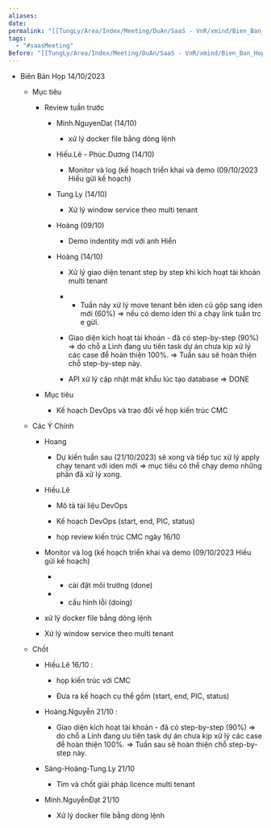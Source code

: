 ```yaml
---
aliases: 
date: 
permalink: "[[TungLy/Area/Index/Meeting/DuAn/SaaS - VnR/xmind/Bien_Ban_Hop/Meeting_00]]"
tags:
  - "#saasMeeting"
Before: "[[TungLy/Area/Index/Meeting/DuAn/SaaS - VnR/xmind/Bien_Ban_Hop/Meeting_1007]]"
---
```

- Biên Bản Họp 14/10/2023
    
    - Mục tiêu
        
        - Review tuần trước
            
            - Minh.NguyenDat (14/10)
                
                - xử lý docker file bằng dòng lệnh
                    
            - Hiếu.Lê - Phúc.Dương (14/10)
                
                - Monitor và log (kế hoạch triển khai và demo (09/10/2023 Hiếu gửi kế hoạch)
                    
            - Tung.Ly (14/10)
                
                - Xử lý window service theo multi tenant
                    
            - Hoàng (09/10)
                
                - Demo indentity mới với anh Hiển
                    
            - Hoàng (14/10)
                
                - Xử lý giao diện tenant step by step khi kích hoạt tài khoản multi tenant
                    
                - - Tuần này xử lý move tenant bên iden cũ gộp sang iden mới (60%) => nếu có demo iden thì a chạy link tuần trc e gửi.
                    
                - Giao diện kích hoạt tài khoản - đã có step-by-step (90%) => do chỗ a Linh đang ưu tiên task dự án chưa kịp xử lý các case để hoàn thiện 100%. => Tuần sau sẽ hoàn thiện chỗ step-by-step này.
                    
                - API xử lý cập nhật mật khẩu lúc tạo database => DONE
                    
        - Mục tiêu
            
            - Kế hoạch DevOps và trao đổi về họp kiến trúc CMC
                
    - Các Ý Chính
        
        - Hoang
            
            - Dự kiến tuần sau (21/10/2023) sẽ xong và tiếp tục xử lý apply chạy tenant với iden mới => mục tiêu có thể chạy demo những phần đã xử lý xong.
                
        - Hiếu.Lê
            
            - Mô tả tài liệu DevOps
                
            - Kế hoạch DevOps (start, end, PIC, status)
                
            - họp review kiến trúc CMC ngày 16/10
                
        - Monitor và log (kế hoạch triển khai và demo (09/10/2023 Hiếu gửi kế hoạch)
            
            - - cài đặt môi trường (done)
                
            - - cấu hình lỗi (doing)
                
        - xử lý docker file bằng dòng lệnh
            
        - Xử lý window service theo multi tenant
            
    - Chốt
        
        - Hiếu.Lê 16/10 :
            
            - họp kiến trúc với CMC
                
            - Đưa ra kế hoạch cụ thể gồm (start, end, PIC, status)
                
        - Hoàng.Nguyễn 21/10 :
            
            - Giao diện kích hoạt tài khoản - đã có step-by-step (90%) => do chỗ a Linh đang ưu tiên task dự án chưa kịp xử lý các case để hoàn thiện 100%. => Tuần sau sẽ hoàn thiện chỗ step-by-step này.
                
        - Sáng-Hoàng-Tung.Ly 21/10
            
            - Tìm và chốt giải pháp licence multi tenant
                
        - Minh.NguyễnĐạt 21/10
            
            - Xử lý docker file bằng dòng lệnh